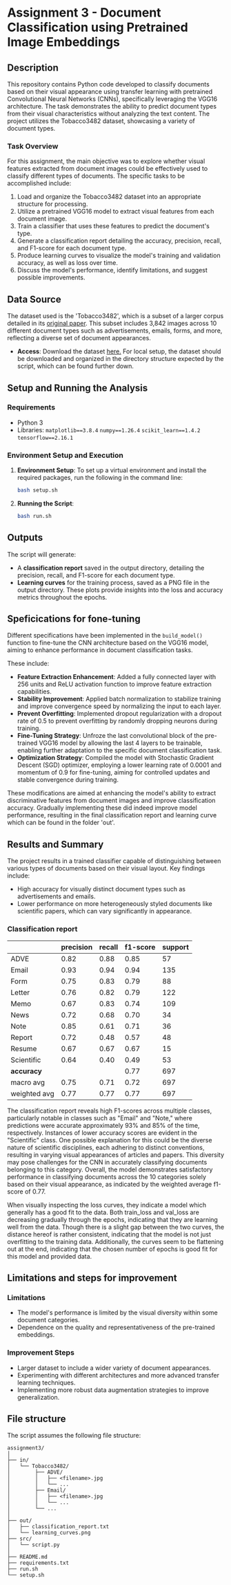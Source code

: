 # Assignment 3 - Document Classification using Pretrained Image Embeddings

## Description

This repository contains Python code developed to classify documents based on their visual appearance using transfer learning with pretrained Convolutional Neural Networks (CNNs), specifically leveraging the VGG16 architecture. The task demonstrates the ability to predict document types from their visual characteristics without analyzing the text content. The project utilizes the Tobacco3482 dataset, showcasing a variety of document types.


### Task Overview
For this assignment, the main objective was to explore whether visual features extracted from document images could be effectively used to classify different types of documents. The specific tasks to be accomplished include:

1. Load and organize the Tobacco3482 dataset into an appropriate structure for processing.
2. Utilize a pretrained VGG16 model to extract visual features from each document image.
3. Train a classifier that uses these features to predict the document's type.
4. Generate a classification report detailing the accuracy, precision, recall, and F1-score for each document type.
5. Produce learning curves to visualize the model's training and validation accuracy, as well as loss over time.
6. Discuss the model's performance, identify limitations, and suggest possible improvements.


## Data Source

The dataset used is the 'Tobacco3482', which is a subset of a larger corpus detailed in its [original paper](https://www.kaggle.com/datasets/patrickaudriaz/tobacco3482jpg?resource=download). This subset includes 3,842 images across 10 different document types such as advertisements, emails, forms, and more, reflecting a diverse set of document appearances.

- **Access**: Download the dataset [here.](https://www.kaggle.com/datasets/patrickaudriaz/tobacco3482jpg/download?datasetVersionNumber=1)
For local setup, the dataset should be downloaded and organized in the directory structure expected by the script, which can be found further down.


## Setup and Running the Analysis
### Requirements

- Python 3
- Libraries: 
`matplotlib==3.8.4`
`numpy==1.26.4`
`scikit_learn==1.4.2`
`tensorflow==2.16.1`


### Environment Setup and Execution

1. **Environment Setup**:
   To set up a virtual environment and install the required packages, run the following in the command line:

   ```bash
   bash setup.sh
   ```

2. **Running the Script**:

     ```bash
     bash run.sh
     ```


## Outputs

The script will generate:
- A **classification report** saved in the output directory, detailing the precision, recall, and F1-score for each document type.
- **Learning curves** for the training process, saved as a PNG file in the output directory. These plots provide insights into the loss and accuracy metrics throughout the epochs.

## Speficications for fone-tuning

Different specifications have been implemented in the `build_model()` function to fine-tune the CNN architecture based on the VGG16 model, aiming to enhance performance in document classification tasks. 

These include:
- **Feature Extraction Enhancement**: Added a fully connected layer with 256 units and ReLU activation function to improve feature extraction capabilities.
- **Stability Improvement**: Applied batch normalization to stabilize training and improve convergence speed by normalizing the input to each layer.
- **Prevent Overfitting**: Implemented dropout regularization with a dropout rate of 0.5 to prevent overfitting by randomly dropping neurons during training.
- **Fine-Tuning Strategy**: Unfroze the last convolutional block of the pre-trained VGG16 model by allowing the last 4 layers to be trainable, enabling further adaptation to the specific document classification task.
- **Optimization Strategy**: Compiled the model with Stochastic Gradient Descent (SGD) optimizer, employing a lower learning rate of 0.0001 and momentum of 0.9 for fine-tuning, aiming for controlled updates and stable convergence during training.

These modifications are aimed at enhancing the model's ability to extract discriminative features from document images and improve classification accuracy. Gradually implementing these did indeed improve model performance, resulting in the final classification report and learning curve which can be found in the folder 'out'.

## Results and Summary

The project results in a trained classifier capable of distinguishing between various types of documents based on their visual layout. Key findings include:
- High accuracy for visually distinct document types such as advertisements and emails.
- Lower performance on more heterogeneously styled documents like scientific papers, which can vary significantly in appearance.

### Classification report

|              | precision | recall | f1-score | support |
|--------------|-----------|--------|----------|---------|
| ADVE         | 0.82      | 0.88   | 0.85     | 57      |
| Email        | 0.93      | 0.94   | 0.94     | 135     |
| Form         | 0.75      | 0.83   | 0.79     | 88      |
| Letter       | 0.76      | 0.82   | 0.79     | 122     |
| Memo         | 0.67      | 0.83   | 0.74     | 109     |
| News         | 0.72      | 0.68   | 0.70     | 34      |
| Note         | 0.85      | 0.61   | 0.71     | 36      |
| Report       | 0.72      | 0.48   | 0.57     | 48      |
| Resume       | 0.67      | 0.67   | 0.67     | 15      |
| Scientific   | 0.64      | 0.40   | 0.49     | 53      |
| **accuracy** |           |        | 0.77     | 697     |
| macro avg    | 0.75      | 0.71   | 0.72     | 697     |
| weighted avg | 0.77      | 0.77   | 0.77     | 697     |


The classification report reveals high F1-scores across multiple classes, particularly notable in classes such as "Email" and "Note," where predictions were accurate approximately 93% and 85% of the time, respectively.
Instances of lower accuracy scores are evident in the "Scientific" class. One possible explanation for this could be the diverse nature of scientific disciplines, each adhering to distinct conventions, resulting in varying visual appearances of articles and papers. This diversity may pose challenges for the CNN in accurately classifying documents belonging to this category. Overall, the model demonstrates satisfactory performance in classifying documents across the 10 categories solely based on their visual appearance, as indicated by the weighted average f1-score of 0.77.

When visually inspecting the loss curves, they indicate a model which generally has a good fit to the data. 
Both train_loss and val_loss are decreasing gradually through the epochs, indicating that they are learning well from the data. Though there is a slight gap between the two curves, the distance hereof is rather consistent, indicating that the model is not just overfitting to the training data. Additionally, the curves seem to be flattening out at the end, indicating that the chosen number of epochs is good fit for this model and provided data.



## Limitations and steps for improvement

### Limitations
- The model's performance is limited by the visual diversity within some document categories.
- Dependence on the quality and representativeness of the pre-trained embeddings.

### Improvement Steps
- Larger dataset to include a wider variety of document appearances.
- Experimenting with different architectures and more advanced transfer learning techniques.
- Implementing more robust data augmentation strategies to improve generalization.

## File structure

The script assumes the following file structure:
```
assignment3/
│
├── in/
│   └── Tobacco3482/
│        ├── ADVE/
│        │   ├── <filename>.jpg
│        │   └── ...
│        ├── Email/
│        │   ├── <filename>.jpg
│        │   └── ...
│        └── ...
│
├── out/
│   ├── classification_report.txt
│   └── learning_curves.png
├── src/
│   └── script.py
│
├── README.md
├── requirements.txt
├── run.sh
└── setup.sh
```